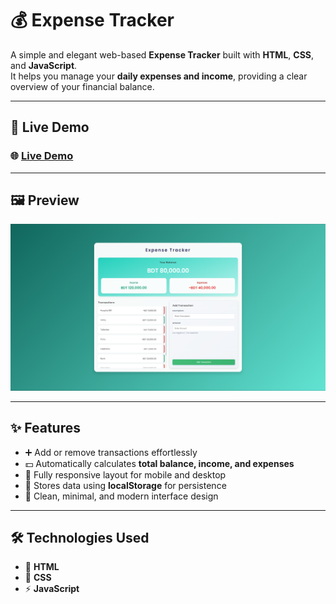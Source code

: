 # 💰 Expense Tracker

A simple and elegant web-based **Expense Tracker** built with **HTML**, **CSS**, and **JavaScript**.  
It helps you manage your **daily expenses and income**, providing a clear overview of your financial balance.

---

## 🚀 Live Demo

### 🌐 [**Live Demo**](https://sulimanxo1.github.io/Pricing-Card/)

---

## 🖼️ Preview

![Expense Tracker Preview](/Image/previewe.png)

---

## ✨ Features

- ➕ Add or remove transactions effortlessly
- 💵 Automatically calculates **total balance, income, and expenses**
- 📱 Fully responsive layout for mobile and desktop
- 💾 Stores data using **localStorage** for persistence
- 🎨 Clean, minimal, and modern interface design

---

## 🛠️ Technologies Used

- 🧱 **HTML**
- 🎨 **CSS**
- ⚡ **JavaScript**
